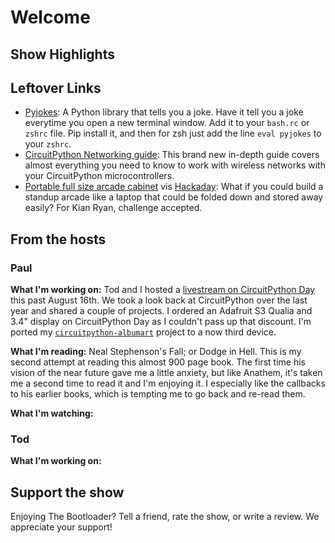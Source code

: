 # Welcome

## Show Highlights

## Leftover Links

* [Pyjokes](https://github.com/pyjokes/pyjokes): A Python library that tells you a joke.  Have it tell you a joke everytime you open a new terminal window.  Add it to your `bash.rc` or `zshrc` file.  Pip install it, and then for zsh just add the line `eval pyjokes` to your `zshrc`.
* [CircuitPython Networking guide](https://learn.adafruit.com/networking-in-circuitpython/overview): This brand new in-depth guide covers almost everything you need to know to work with wireless networks with your CircuitPython microcontrollers.
* [Portable full size arcade cabinet](https://www.leighhack.org/blog/2024/arcade_cabinet/) vis [Hackaday](https://www.leighhack.org/blog/2024/arcade_cabinet/): What if you could build a standup arcade like a laptop that could be folded down and stored away easily? For Kian Ryan, challenge accepted.

## From the hosts

### Paul

**What I'm working on:** Tod and I hosted a [livestream on CircuitPython Day](https://www.youtube.com/watch?v=uTl1KA2MPxI) this past August 16th. We took a look back at CircuitPython over the last year and shared a couple of projects. I ordered an Adafruit S3 Qualia and 3.4" display on CircuitPython Day as I couldn't pass up that discount.  I'm ported my [`circuitpython-albumart`](https://github.com/prcutler/circuitpython-albumart) project to a now third device.

**What I'm reading:** Neal Stephenson's Fall; or Dodge in Hell.  This is my second attempt at reading this almost 900 page book.  The first time his vision of the near future gave me a little anxiety, but like Anathem, it's taken me a second time to read it and I'm enjoying it.  I especially like the callbacks to his earlier books, which is tempting me to go back and re-read them.

**What I'm watching:**

### Tod

**What I'm working on:**

## Support the show
Enjoying The Bootloader?  Tell a friend, rate the show, or write a review.  We appreciate your support!
